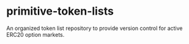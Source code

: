 # primitive-token-lists
An organized token list repository to provide version control for active ERC20 option markets.  
